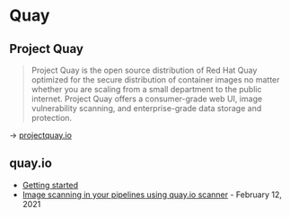 # Quay

## Project Quay

> Project Quay is the open source distribution of Red Hat Quay optimized for the secure distribution of container images no matter whether you are
> scaling from a small department to the public internet. Project Quay offers a consumer-grade web UI, image vulnerability scanning, and
> enterprise-grade data storage and protection.

→ [projectquay.io](https://www.projectquay.io/)

## quay.io

* [Getting started](https://docs.quay.io/solution/getting-started.html)
* [Image scanning in your pipelines using quay.io scanner](https://www.redhat.com/sysadmin/using-quayio-scanner) - February 12, 2021
